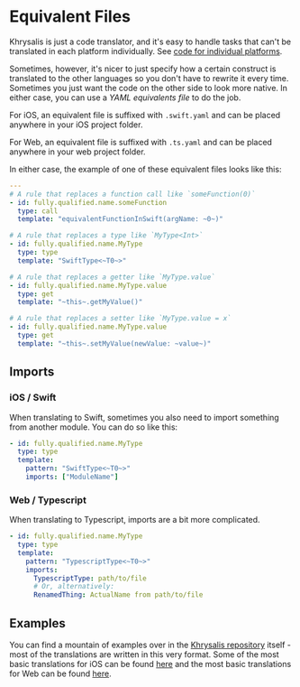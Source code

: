 # Equivalent Files

Khrysalis is just a code translator, and it's easy to handle tasks that can't be translated in each platform individually.  See [code for individual platforms](./platform.md).

Sometimes, however, it's nicer to just specify how a certain construct is translated to the other languages so you don't have to rewrite it every time.  Sometimes you just want the code on the other side to look more native.  In either case, you can use a *YAML equivalents file* to do the job.

For iOS, an equivalent file is suffixed with `.swift.yaml` and can be placed anywhere in your iOS project folder.

For Web, an equivalent file is suffixed with `.ts.yaml` and can be placed anywhere in your web project folder.

In either case, the example of one of these equivalent files looks like this:

```yaml
---
# A rule that replaces a function call like `someFunction(0)`
- id: fully.qualified.name.someFunction
  type: call
  template: "equivalentFunctionInSwift(argName: ~0~)"

# A rule that replaces a type like `MyType<Int>`
- id: fully.qualified.name.MyType
  type: type
  template: "SwiftType<~T0~>" 

# A rule that replaces a getter like `MyType.value`
- id: fully.qualified.name.MyType.value
  type: get
  template: "~this~.getMyValue()" 

# A rule that replaces a setter like `MyType.value = x`
- id: fully.qualified.name.MyType.value
  type: get
  template: "~this~.setMyValue(newValue: ~value~)" 
``` 

## Imports

### iOS / Swift

When translating to Swift, sometimes you also need to import something from another module.  You can do so like this:

```yaml
- id: fully.qualified.name.MyType
  type: type
  template: 
    pattern: "SwiftType<~T0~>"
    imports: ["ModuleName"] 
```

### Web / Typescript

When translating to Typescript, imports are a bit more complicated.

```yaml
- id: fully.qualified.name.MyType
  type: type
  template: 
    pattern: "TypescriptType<~T0~>"
    imports:
      TypescriptType: path/to/file 
      # Or, alternatively:
      RenamedThing: ActualName from path/to/file 
```

## Examples

You can find a mountain of examples over in the [Khrysalis repository](https://github.com/lightningkite/khrysalis) itself - most of the translations are written in this very format.  Some of the most basic translations for iOS can be found [here](https://github.com/lightningkite/khrysalis/tree/master/ios/Khrysalis/src/kotlin) and the most basic translations for Web can be found [here](https://github.com/lightningkite/khrysalis/tree/master/web/src/kotlin).